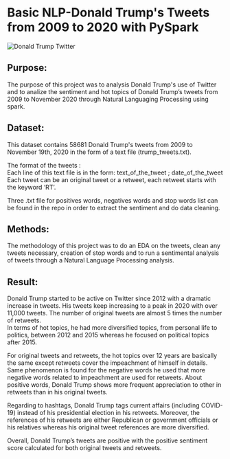 # Basic NLP-Donald Trump's Tweets from 2009 to 2020 with PySpark
![Donald Trump Twitter](https://s.france24.com/media/display/ea55fa2e-d5f7-11ea-9e43-005056a964fe/w:1280/p:16x9/USA-TRUMP%20%282%29.webp)

## Purpose:
The purpose of this project was to analysis Donald Trump's use of Twitter and to analize the sentiment and hot topics of Donald Trump’s tweets from 2009 to November 2020 through Natural Languaging Processing using spark.

## Dataset:
This dataset contains 58681 Donald Trump's tweets from 2009 to November 19th, 2020 in the form of a text file (trump_tweets.txt).    

The format of the tweets :  
Each line of this text file is in the form: text_of_the_tweet ; date_of_the_tweet
Each tweet can be an original tweet or a retweet, each retweet starts with the keyword ‘RT’.

Three .txt file for positives words, negatives words and stop words list can be found in the repo in order to extract the sentiment and do data cleaning.

## Methods:
The methodology of this project was to do an EDA on the tweets, clean any tweets necessary, creation of stop words and to run a sentimental analysis of tweets through a Natural Language Processing analysis.

## Result: 
Donald Trump started to be active on Twitter since 2012 with a dramatic increase in tweets. His tweets keep increasing to a peak in 2020 with over 11,000 tweets. The number of original tweets are almost 5 times the number of retweets.  
In terms of hot topics, he had more diversified topics, from personal life to politics, between 2012 and 2015 whereas he focused on political topics after 2015.  

For original tweets and retweets, the hot topics over 12 years are basically the same except retweets cover the impeachment of himself in details. Same phenomenon is found for the negative words he used that more negative words related to impeachment are used for retweets. About positive words, Donald Trump shows more frequent appreciation to other in retweets than in his original tweets.  

Regarding to hashtags, Donald Trump tags current affairs (including COVID-19) instead of his presidential election in his retweets. Moreover, the references of his retweets are either Republican or government officials or his relatives whereas his original tweet references are more diversified.  

Overall, Donald Trump’s tweets are positive with the positive sentiment score calculated for both original tweets and retweets.  
